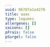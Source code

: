 ```yaml
---
uuid: 96787a1a4270
title: aaas
type: legumes
allergenes: []
saisons: []
pFrais: false
pSurgel: false
---
```


